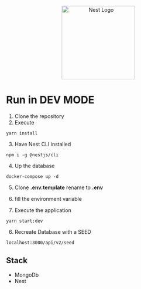 <p align="center">
  <a href="http://nestjs.com/" target="blank"><img src="https://nestjs.com/img/logo-small.svg" width="200" alt="Nest Logo" /></a>
</p>

# Run in DEV MODE

1. Clone the repository
2. Execute

```
yarn install
```

3. Have Nest CLI installed

```
npm i -g @nestjs/cli
```

4. Up the database

```
docker-compose up -d
```

5. Clone **.env.template** rename to **.env**

6. fill the environment variable

7. Execute the application

```
yarn start:dev
```

6. Recreate Database with a SEED

```
localhost:3000/api/v2/seed
```

## Stack

- MongoDb
- Nest
